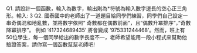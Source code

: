 Q1. 請設計一個函數，輸入為數字，輸出則為*符號為輸入數字邊長的空心正三角形。輸入: 3
Q2. 國泰國中的老師出了一道題目給同學們練習，同學們自己設定一串奇偶混和地亂數，並將數字依照” 奇數都在偶數前面”，且”偶數升冪排序”，”奇數降冪排序”。
例如 ‘417324689435’ 將會變成 ‘975331244468’。然而，班上有50位學生，每一個同學給出的數字長度不一，老師希望能用一段小程式來幫助他驗證答案，請你寫一個函數幫幫老師吧!
